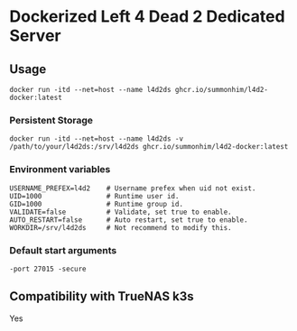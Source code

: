 # Dockerized Left 4 Dead 2 Dedicated Server

## Usage
```Shell
docker run -itd --net=host --name l4d2ds ghcr.io/summonhim/l4d2-docker:latest
```

### Persistent Storage
```Shell
docker run -itd --net=host --name l4d2ds -v /path/to/your/l4d2ds:/srv/l4d2ds ghcr.io/summonhim/l4d2-docker:latest
```

### Environment variables
```Shell
USERNAME_PREFEX=l4d2    # Username prefex when uid not exist.
UID=1000                # Runtime user id.
GID=1000                # Runtime group id.
VALIDATE=false          # Validate, set true to enable.
AUTO_RESTART=false      # Auto restart, set true to enable.
WORKDIR=/srv/l4d2ds     # Not recommend to modify this.
```

### Default start arguments
```
-port 27015 -secure
```

## Compatibility with TrueNAS k3s
Yes